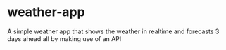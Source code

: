 # weather-app
 A simple weather app that shows the weather in realtime and forecasts 3 days ahead all by making use of an API
